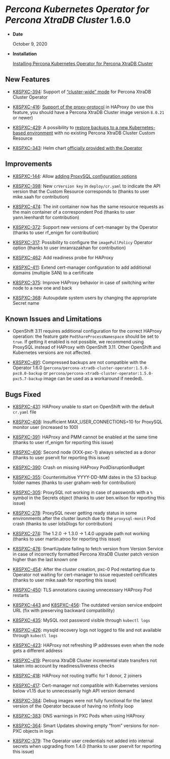 # *Percona Kubernetes Operator for Percona XtraDB Cluster* 1.6.0


* **Date**

    October 9, 2020



* **Installation**

    [Installing Percona Kubernetes Operator for Percona XtraDB Cluster](../System-Requirements.md#installation-guidelines)


## New Features


* [K8SPXC-394](https://jira.percona.com/browse/K8SPXC-394): Support of [“cluster-wide” mode](../cluster-wide.md#install-clusterwide) for Percona XtraDB Cluster Operator


* [K8SPXC-416](https://jira.percona.com/browse/K8SPXC-416): [Support of the proxy-protocol](../haproxy-conf.md#haproxy-conf-protocol) in HAProxy (to use this feature, you should have a Percona XtraDB Cluster image version `8.0.21` or newer)


* [K8SPXC-429](https://jira.percona.com/browse/K8SPXC-429): A possibility to [restore backups to a new Kubernetes-based environment](../backups.md#backups-restore) with no existing Percona XtraDB Cluster Custom Resource


* [K8SPXC-343](https://jira.percona.com/browse/K8SPXC-343): Helm chart [officially provided with the Operator](../helm.md#install-helm)

## Improvements


* [K8SPXC-144](https://jira.percona.com/browse/K8SPXC-144): Allow [adding ProxySQL configuration options](../proxysql-conf.md#proxysql-conf-custom)


* [K8SPXC-398](https://jira.percona.com/browse/K8SPXC-398): New `crVersion key` in `deploy/cr.yaml` to indicate the API version that the Custom Resource corresponds to (thanks to user mike.saah for contribution)


* [K8SPXC-474](https://jira.percona.com/browse/K8SPXC-474): The init container now has the same resource requests as the main container of a correspondent Pod (thanks to user yann.leenhardt for contribution)


* [K8SPXC-372](https://jira.percona.com/browse/K8SPXC-372): Support new versions of cert-manager by the Operator (thanks to user rf_enigm for contribution)


* [K8SPXC-317](https://jira.percona.com/browse/K8SPXC-317): Possibility to configure the `imagePullPolicy` Operator option (thanks to user imranrazakhan for contribution)


* [K8SPXC-462](https://jira.percona.com/browse/K8SPXC-462): Add readiness probe for HAProxy


* [K8SPXC-411](https://jira.percona.com/browse/K8SPXC-411): Extend cert-manager configuration to add additional domains (multiple SAN) to a certificate


* [K8SPXC-375](https://jira.percona.com/browse/K8SPXC-375): Improve HAProxy behavior in case of switching writer node to a new one and back


* [K8SPXC-368](https://jira.percona.com/browse/K8SPXC-368): Autoupdate system users by changing the appropriate Secret name

## Known Issues and Limitations


* OpenShift 3.11 requires additional configuration for the correct HAProxy operation:
the feature gate `PodShareProcessNamespace` should be set to `true`. If
getting it enabled is not possible, we recommend using ProxySQL instead of
HAProxy with OpenShift 3.11. Other OpenShift and Kubernetes versions are not affected.


* [K8SPXC-491](https://jira.percona.com/browse/K8SPXC-491): Compressed backups are not compatible with the Operator 1.6.0
(`percona/percona-xtradb-cluster-operator:1.5.0-pxc8.0-backup` or
`percona/percona-xtradb-cluster-operator:1.5.0-pxc5.7-backup` image can be
used as a workaround if needed).

## Bugs Fixed


* [K8SPXC-431](https://jira.percona.com/browse/K8SPXC-431): HAProxy unable to start on OpenShift with the default `cr.yaml` file


* [K8SPXC-408](https://jira.percona.com/browse/K8SPXC-408): Insufficient MAX_USER_CONNECTIONS=10 for ProxySQL monitor user (increased to 100)


* [K8SPXC-391](https://jira.percona.com/browse/K8SPXC-391): HAProxy and PMM cannot be enabled at the same time (thanks to user rf_enigm for reporting this issue)


* [K8SPXC-406](https://jira.percona.com/browse/K8SPXC-406): Second node (XXX-pxc-1) always selected as a donor (thanks to user pservit for reporting this issue)


* [K8SPXC-390](https://jira.percona.com/browse/K8SPXC-390): Crash on missing HAProxy PodDisruptionBudget


* [K8SPXC-355](https://jira.percona.com/browse/K8SPXC-355): Counterintuitive YYYY-DD-MM dates in the S3 backup folder names (thanks to user graham-web for contribution)


* [K8SPXC-305](https://jira.percona.com/browse/K8SPXC-305): ProxySQL not working in case of passwords with a `%` symbol in the Secrets object (thanks to user ben.wilson for reporting this issue)


* [K8SPXC-278](https://jira.percona.com/browse/K8SPXC-278): ProxySQL never getting ready status in some environments after the cluster launch due to the `proxysql-monit` Pod crash (thanks to user lots0logs for contribution)


* [K8SPXC-274](https://jira.percona.com/browse/K8SPXC-274): The 1.2.0 -> 1.3.0 -> 1.4.0 upgrade path not working (thanks to user martin.atroo for reporting this issue)


* [K8SPXC-476](https://jira.percona.com/browse/K8SPXC-476): SmartUpdate failing to fetch version from Version Service in case of incorrectly formatted Percona XtraDB Cluster patch version higher than the last known one


* [K8SPXC-454](https://jira.percona.com/browse/K8SPXC-454): After the cluster creation, pxc-0 Pod restarting due to Operator not waiting for cert-manager to issue requested certificates (thanks to user mike.saah for reporting this issue)


* [K8SPXC-450](https://jira.percona.com/browse/K8SPXC-450): TLS annotations causing unnecessary HAProxy Pod restarts


* [K8SPXC-443](https://jira.percona.com/browse/K8SPXC-443) and [K8SPXC-456](https://jira.percona.com/browse/K8SPXC-456): The outdated version service endpoint URL (fix with preserving backward compatibility)


* [K8SPXC-435](https://jira.percona.com/browse/K8SPXC-435): MySQL root password visible through `kubectl logs`


* [K8SPXC-426](https://jira.percona.com/browse/K8SPXC-426): mysqld recovery logs not logged to file and not available through `kubectl logs`


* [K8SPXC-423](https://jira.percona.com/browse/K8SPXC-423): HAProxy not refreshing IP addresses even when the node gets a different address


* [K8SPXC-419](https://jira.percona.com/browse/K8SPXC-419): Percona XtraDB Cluster incremental state transfers not taken into account by readiness/liveness checks


* [K8SPXC-418](https://jira.percona.com/browse/K8SPXC-418): HAProxy not routing traffic for 1 donor, 2 joiners


* [K8SPXC-417](https://jira.percona.com/browse/K8SPXC-417): Cert-manager not compatible with Kubernetes versions below v1.15 due to unnecessarily high API version demand


* [K8SPXC-384](https://jira.percona.com/browse/K8SPXC-384): Debug images were not fully functional for the latest version of the Operator because of having no infinity loop


* [K8SPXC-383](https://jira.percona.com/browse/K8SPXC-383): DNS warnings in PXC Pods when using HAProxy


* [K8SPXC-364](https://jira.percona.com/browse/K8SPXC-364): Smart Updates showing empty “from” versions for non-PXC objects in logs


* [K8SPXC-379](https://jira.percona.com/browse/K8SPXC-379): The Operator user credentials not added into internal secrets when upgrading from 1.4.0 (thanks to user pservit for reporting this issue)
